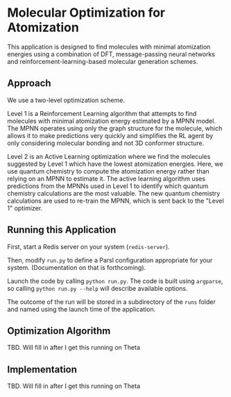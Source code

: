 # Molecular Optimization for Atomization

This application is designed to find molecules with minimal atomization energies
using a combination of DFT, message-passing neural networks and reinforcement-learning-based
molecular generation schemes. 

## Approach

We use a two-level optimization scheme.

Level 1 is a Reinforcement Learning algorithm that attempts to find molecules with 
minimal atomization energy estimated by a MPNN model.
The MPNN operates using only the graph structure for the molecule,
which allows it to make predictions very quickly and simplifies the
RL agent by only considering molecular bonding and not 3D conformer structure.

Level 2 is an Active Learning optimization where we find the molecules
suggested by Level 1 which have the lowest atomization energies.
Here, we use quantum chemistry to compute the atomization energy 
rather than relying on an MPNN to estimate it.
The active learning algorithm uses predictions from the MPNNs used
in Level 1 to identify which quantum chemistry calculations are the most valuable.
The new quantum chemistry calculations are used to re-train the MPNN, 
which is sent back to the "Level 1" optimizer.

## Running this Application

First, start a Redis server on your system (`redis-server`).

Then, modify `run.py` to define a Parsl configuration appropriate for your system. 
(Documentation on that is forthcoming). 

Launch the code by calling `python run.py`.
The code is built using `argparse`, so calling `python run.py --help` will describe available options.

The outcome of the run will be stored in a subdirectory of the `runs` folder and named 
using the launch time of the application.

## Optimization Algorithm

TBD. Will fill in after I get this running on Theta

## Implementation

TBD. Will fill in after I get this running on Theta
